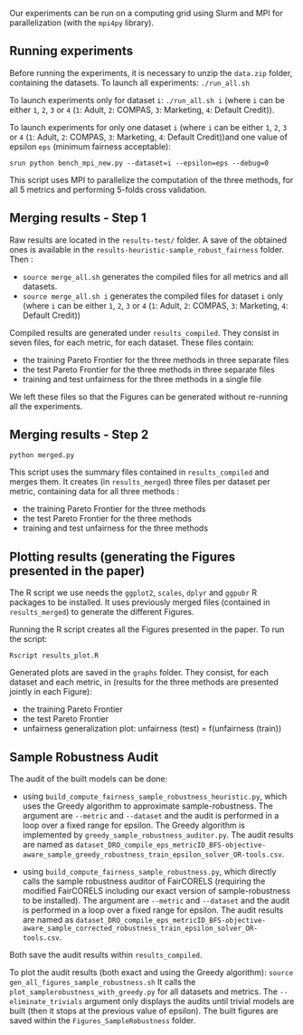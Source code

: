 Our experiments can be run on a computing grid using Slurm and MPI for parallelization (with the `mpi4py` library).

## Running experiments

Before running the experiments, it is necessary to unzip the `data.zip` folder, containing the datasets.
To launch all experiments: `./run_all.sh`

To launch experiments only for dataset `i`: `./run_all.sh i` (where `i` can be either `1`, `2`, `3` or `4` (`1`: Adult, `2`: COMPAS, `3`: Marketing, `4`: Default Credit)).

To launch experiments for only one dataset `i` (where `i` can be either `1`, `2`, `3` or `4` (`1`: Adult, `2`: COMPAS, `3`: Marketing, `4`: Default Credit))and one value of epsilon `eps` (minimum fairness acceptable):

```
srun python bench_mpi_new.py --dataset=i --epsilon=eps --debug=0
```

This script uses MPI to parallelize the computation of the three methods, for all 5 metrics and performing 5-folds cross validation.

## Merging results - Step 1

Raw results are located in the `results-test/` folder. A save of the obtained ones is available in the `results-heuristic-sample_robust_fairness` folder. Then :

- `source merge_all.sh` generates the compiled files for all metrics and all datasets.
- `source merge_all.sh i` generates the compiled files for dataset `i` only (where `i` can be either `1`, `2`, `3` or `4` (`1`: Adult, `2`: COMPAS, `3`: Marketing, `4`: Default Credit))

Compiled results are generated under `results_compiled`. They consist in seven files, for each metric, for each dataset. These files contain:

- the training Pareto Frontier for the three methods in three separate files
- the test Pareto Frontier for the three methods in three separate files
- training and test unfairness for the three methods in a single file

We left these files so that the Figures can be generated without re-running all the experiments.

## Merging results - Step 2

```
python merged.py
```

This script uses the summary files contained in `results_compiled` and merges them. It creates (in `results_merged`) three files per dataset per metric, containing data for all three methods :

- the training Pareto Frontier for the three methods 
- the test Pareto Frontier for the three methods 
- training and test unfairness for the three methods

## Plotting results (generating the Figures presented in the paper)

The R script we use needs the `ggplot2`, `scales`, `dplyr` and `ggpubr` R packages to be installed. It uses previously merged files (contained in `results_merged`) to generate the different Figures.

Running the R script creates all the Figures presented in the paper. To run the script:

```
Rscript results_plot.R
```

Generated plots are saved in the `graphs` folder. They consist, for each dataset and each metric, in (results for the three methods are presented jointly in each Figure):

- the training Pareto Frontier
- the test Pareto Frontier
- unfairness generalization plot: unfairness (test) = f(unfairness (train))

## Sample Robustness Audit

The audit of the built models can be done:

* using `build_compute_fairness_sample_robustness_heuristic.py`, which uses the Greedy algorithm to approximate sample-robustness.
The argument are `--metric` and `--dataset` and the audit is performed in a loop over a fixed range for epsilon.
The Greedy algorithm is implemented by `greedy_sample_robustness_auditor.py`.
The audit results are named as `dataset_DRO_compile_eps_metricID_BFS-objective-aware_sample_greedy_robustness_train_epsilon_solver_OR-tools.csv`.

* using `build_compute_fairness_sample_robustness.py`, which directly calls the sample robustness auditor of FairCORELS (requiring the modified FairCORELS including our exact version of sample-robustness to be installed).
The argument are `--metric` and `--dataset` and the audit is performed in a loop over a fixed range for epsilon.
The audit results are named as `dataset_DRO_compile_eps_metricID_BFS-objective-aware_sample_corrected_robustness_train_epsilon_solver_OR-tools.csv`.

Both save the audit results within `results_compiled`.

To plot the audit results (both exact and using the Greedy algorithm): `source gen_all_figures_sample_robustness.sh`
It calls the `plot_samplerobustness_with_greedy.py` for all datasets and metrics. The `--eliminate_trivials` argument only displays the audits until trivial models are built (then it stops at the previous value of epsilon).
The built figures are saved within the `Figures_SampleRobustness` folder.